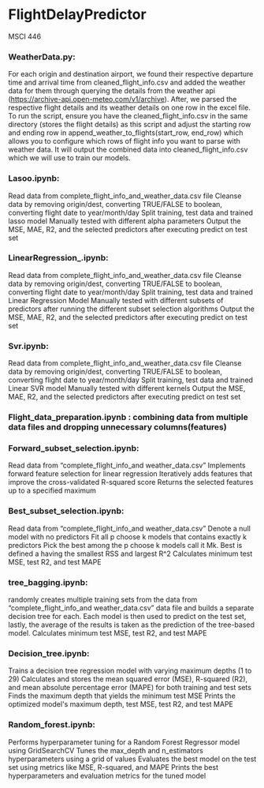 # FlightDelayPredictor
MSCI 446


### WeatherData.py: 
For each origin and destination airport, we found their respective departure time and arrival time from cleaned_flight_info.csv and added the weather data for them through querying the details from the weather api (https://archive-api.open-meteo.com/v1/archive). After, we parsed the respective flight details and its weather details on one row in the excel file. To run the script, ensure you have the cleaned_flight_info.csv in the same directory (stores the flight details) as this script and adjust the starting row and ending row in append_weather_to_flights(start_row, end_row) which allows you to configure which rows of flight info you want to parse with weather data. It will output the combined data into cleaned_flight_info.csv which we will use to train our models. 

### Lasoo.ipynb:
Read data from complete_flight_info_and_weather_data.csv file
Cleanse data by removing origin/dest, converting TRUE/FALSE to boolean, converting flight date to year/month/day
Split training, test data and trained lasso model
Manually tested with different alpha parameters
Output the MSE, MAE, R2, and the selected predictors after executing predict on test set

### LinearRegression_.ipynb:
Read data from complete_flight_info_and_weather_data.csv file
Cleanse data by removing origin/dest, converting TRUE/FALSE to boolean, converting flight date to year/month/day
Split training, test data and trained Linear Regression Model
Manually tested with different subsets of predictors after running the different subset selection algorithms 
Output the MSE, MAE, R2, and the selected predictors after executing predict on test set

### Svr.ipynb:
Read data from complete_flight_info_and_weather_data.csv file
Cleanse data by removing origin/dest, converting TRUE/FALSE to boolean, converting flight date to year/month/day
Split training, test data and trained Linear SVR model
Manually tested with different kernels
Output the MSE, MAE, R2, and the selected predictors after executing predict on test set

### Flight_data_preparation.ipynb : combining data from multiple data files and dropping unnecessary columns(features)



### Forward_subset_selection.ipynb: 
Read data from “complete_flight_info_and weather_data.csv”
Implements forward feature selection for linear regression
Iteratively adds features that improve the cross-validated R-squared score
Returns the selected features up to a specified maximum


### Best_subset_selection.ipynb: 
Read data from “complete_flight_info_and weather_data.csv”
Denote a null model with no predictors
Fit all p choose k models that contains exactly k predictors
Pick the best among the p choose k models call it Mk. Best is defined a having the smallest RSS and largest R^2
Calculates minimum test MSE, test R2, and test MAPE

### tree_bagging.ipynb: 
randomly creates multiple training sets from the data from “complete_flight_info_and weather_data.csv” data file and builds a separate decision tree for each. Each model is then used to predict on the test set, lastly, the average of the results is taken as the prediction of the tree-based model. 
Calculates minimum test MSE, test R2, and test MAPE

### Decision_tree.ipynb:
Trains a decision tree regression model with varying maximum depths (1 to 29)
Calculates and stores the mean squared error (MSE), R-squared (R2), and mean absolute percentage error (MAPE) for both training and test sets
Finds the maximum depth that yields the minimum test MSE
Prints the optimized model's maximum depth, test MSE, test R2, and test MAPE

### Random_forest.ipynb:
Performs hyperparameter tuning for a Random Forest Regressor model using GridSearchCV
Tunes the max_depth and n_estimators hyperparameters using a grid of values
Evaluates the best model on the test set using metrics like MSE, R-squared, and MAPE
Prints the best hyperparameters and evaluation metrics for the tuned model
